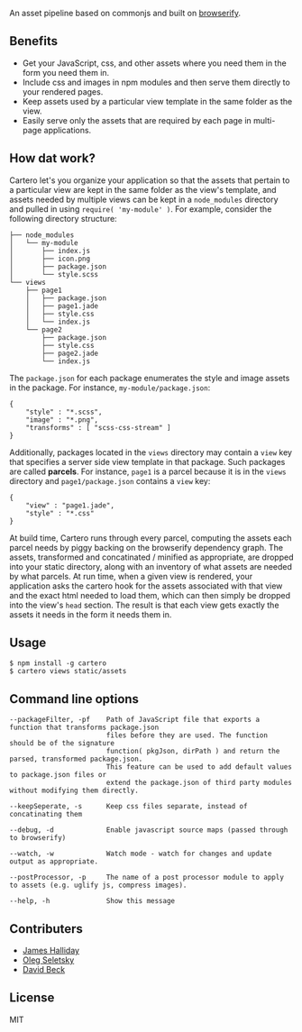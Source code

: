 

An asset pipeline based on commonjs and built on [browserify](http://browserify.org/). 

## Benefits

* Get your JavaScript, css, and other assets where you need them in the form you need them in.
* Include css and images in npm modules and then serve them directly to your rendered pages.
* Keep assets used by a particular view template in the same folder as the view.
* Easily serve only the assets that are required by each page in multi-page applications.

## How dat work?

Cartero let's you organize your application so that the assets that pertain to a particular view are kept in the same folder as the view's template, and assets needed by multiple views can be kept in a `node_modules` directory and pulled in using `require( 'my-module' )`. For example, consider the following directory structure:

```
├── node_modules
│   └── my-module
│       ├── index.js
│       ├── icon.png
│       ├── package.json
│       └── style.scss
└── views
    ├── page1
    │   ├── package.json
    │   ├── page1.jade
    │   ├── style.css
    │   └── index.js
    └── page2
        ├── package.json
        ├── style.css
        ├── page2.jade
        └── index.js
```

The `package.json` for each package enumerates the style and image assets in the package. For instance, `my-module/package.json`:

```
{
	"style" : "*.scss",
	"image" : "*.png",
	"transforms" : [ "scss-css-stream" ]
}
```

Additionally, packages located in the `views` directory may contain a `view` key that specifies a server side view template in that package. Such packages are called __parcels__. For instance, `page1` is a parcel because it is in the `views` directory and `page1/package.json` contains a `view` key:

```
{
	"view" : "page1.jade",
	"style" : "*.css"
}
```

At build time, Cartero runs through every parcel, computing the assets each parcel needs by piggy backing on the browserify dependency graph. The assets, transformed and concatinated / minified as appropriate, are dropped into your static directory, along with an inventory of what assets are needed by what parcels. At run time, when a given view is rendered, your application asks the cartero hook for the assets associated with that view and the exact html needed to load them, which can then simply be dropped into the view's `head` section. The result is that each view gets exactly the assets it needs in the form it needs them in.


## Usage

```
$ npm install -g cartero
$ cartero views static/assets
```

## Command line options

```
--packageFilter, -pf	Path of JavaScript file that exports a function that transforms package.json
						files before they are used. The function should be of the signature 
						function( pkgJson, dirPath ) and return the parsed, transformed package.json.
						This feature can be used to add default values to package.json files or
						extend the package.json of third party modules without modifying them directly.

--keepSeperate, -s      Keep css files separate, instead of concatinating them

--debug, -d   	    	Enable javascript source maps (passed through to browserify)

--watch, -w      		Watch mode - watch for changes and update output as appropriate.

--postProcessor, -p		The name of a post processor module to apply to assets (e.g. uglify js, compress images).

--help, -h       		Show this message

```

## Contributers

* [James Halliday](https://twitter.com/substack)
* [Oleg Seletsky](https://github.com/go-oleg)
* [David Beck](https://twitter.com/davegbeck)

## License

MIT
